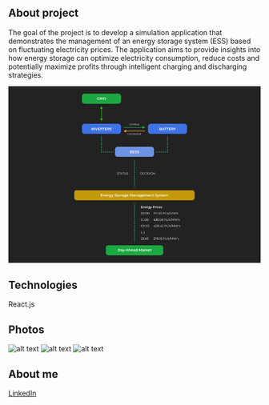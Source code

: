 ## About project

The goal of the project is to develop a simulation application that demonstrates the management of an energy storage system (ESS) based on fluctuating electricity prices. The application aims to provide insights into how energy storage can optimize electricity consumption, reduce costs and potentially maximize profits through intelligent charging and discharging strategies.

![alt text](https://github.com/tomvestido/Energy-Storage-Management-System-ESMS/blob/main/EnergyPricesManagement/photos/project-diagram.PNG)

## Technologies

React.js

## Photos

![alt text](https://github.com/tomvestido/Energy-Storage-Management-System-ESMS/blob/main/EnergyPricesManagement/photos/dark-mode.PNG)
![alt text](https://github.com/tomvestido/Energy-Storage-Management-System-ESMS/blob/main/EnergyPricesManagement/photos/light-mode.PNG)
![alt text](https://github.com/tomvestido/Energy-Storage-Management-System-ESMS/blob/main/EnergyPricesManagement/photos/edit-mode.PNG)

## About me

[LinkedIn](https://www.linkedin.com/in/tomasz-kiecka/)
